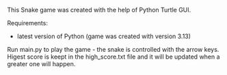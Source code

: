 This Snake game was created with the help of Python Turtle GUI.

Requirements:
 - latest version of Python (game was created with version 3.13)

Run main.py to play the game - the snake is controlled with the arrow keys. Higest score is keept in the high_score.txt file and it will be updated when a greater one will happen.
